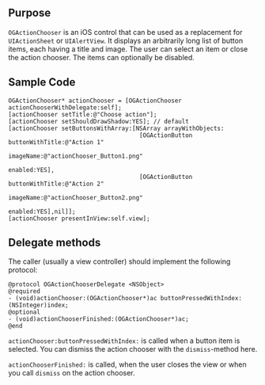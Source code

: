 Purpose
---------

`OGActionChooser` is an iOS control that can be used as a replacement for `UIActionSheet` or `UIAlertView`. It displays an arbitrarily long list of button items, each having a title and image. The user can select an item or close the action chooser.
The items can optionally be disabled.

Sample Code
------------

    OGActionChooser* actionChooser = [OGActionChooser actionChooserWithDelegate:self];
    [actionChooser setTitle:@"Choose action"];
    [actionChooser setShouldDrawShadow:YES]; // default
    [actionChooser setButtonsWithArray:[NSArray arrayWithObjects:
                                         [OGActionButton buttonWithTitle:@"Action 1"
                                                               imageName:@"actionChooser_Button1.png" 
                                                                 enabled:YES],
                                         [OGActionButton buttonWithTitle:@"Action 2"
                                                               imageName:@"actionChooser_Button2.png" 
                                                                 enabled:YES],nil]];
    [actionChooser presentInView:self.view];


Delegate methods
-----------------

The caller (usually a view controller) should implement the following protocol:

    @protocol OGActionChooserDelegate <NSObject>
    @required
    - (void)actionChooser:(OGActionChooser*)ac buttonPressedWithIndex:(NSInteger)index;
    @optional
    - (void)actionChooserFinished:(OGActionChooser*)ac;
    @end

`actionChooser:buttonPressedWithIndex:` is called when a button item is selected. You can dismiss the action chooser with the `dismiss`-method here.

`actionChooserFinished:` is called, when the user closes the view or when you call `dismiss` on the action chooser.

